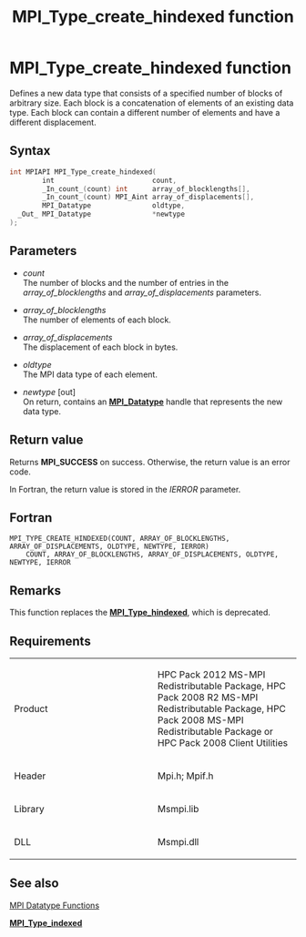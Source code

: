 ﻿---
title: MPI_Type_create_hindexed function
TOCTitle: MPI_Type_create_hindexed function
ms:assetid: 07b5a612-29be-46f9-b91e-1cbc387baf78
ms:mtpsurl: https://msdn.microsoft.com/en-us/library/Dn473491(v=VS.85)
ms:contentKeyID: 59361026
ms.date: 03/28/2018
mtps_version: v=VS.85
f1_keywords:
- MPI_TYPE_CREATE_HINDEXED
- mpif/MPI_Type_create_hindexed
- mpi/MPI_TYPE_CREATE_HINDEXED
dev_langs:
- C++
- C
api_location:
- Msmpi.dll
api_name:
- MPI_Type_create_hindexed
api_type:
- DLLExport
product:
- Windows
topic_type:
- apiref
- kbSyntax
product_family_name: VS
ROBOTS: INDEX,FOLLOW
---

# MPI\_Type\_create\_hindexed function

Defines a new data type that consists of a specified number of blocks of arbitrary size. Each block is a concatenation of elements of an existing data type. Each block can contain a different number of elements and have a different displacement.

## Syntax

``` c++
int MPIAPI MPI_Type_create_hindexed(
        int                        count,
        _In_count_(count) int      array_of_blocklengths[],
        _In_count_(count) MPI_Aint array_of_displacements[],
        MPI_Datatype               oldtype,
  _Out_ MPI_Datatype               *newtype
);
```

## Parameters

  - *count*  
    The number of blocks and the number of entries in the *array\_of\_blocklengths* and *array\_of\_displacements* parameters.

  - *array\_of\_blocklengths*  
    The number of elements of each block.

  - *array\_of\_displacements*  
    The displacement of each block in bytes.

  - *oldtype*  
    The MPI data type of each element.

  - *newtype* \[out\]  
    On return, contains an [**MPI\_Datatype**](mpi-datatype-enumeration.md) handle that represents the new data type.

## Return value

Returns **MPI\_SUCCESS** on success. Otherwise, the return value is an error code.

In Fortran, the return value is stored in the *IERROR* parameter.

## Fortran

    MPI_TYPE_CREATE_HINDEXED(COUNT, ARRAY_OF_BLOCKLENGTHS, ARRAY_OF_DISPLACEMENTS, OLDTYPE, NEWTYPE, IERROR)
        COUNT, ARRAY_OF_BLOCKLENGTHS, ARRAY_OF_DISPLACEMENTS, OLDTYPE, NEWTYPE, IERROR

## Remarks

This function replaces the [**MPI\_Type\_hindexed**](mpi-type-hindexed-function.md), which is deprecated.

## Requirements

<table>
<colgroup>
<col style="width: 50%" />
<col style="width: 50%" />
</colgroup>
<tbody>
<tr class="odd">
<td><p>Product</p></td>
<td><p>HPC Pack 2012 MS-MPI Redistributable Package, HPC Pack 2008 R2 MS-MPI Redistributable Package, HPC Pack 2008 MS-MPI Redistributable Package or HPC Pack 2008 Client Utilities</p></td>
</tr>
<tr class="even">
<td><p>Header</p></td>
<td>Mpi.h;
Mpif.h</td>
</tr>
<tr class="odd">
<td><p>Library</p></td>
<td>Msmpi.lib</td>
</tr>
<tr class="even">
<td><p>DLL</p></td>
<td>Msmpi.dll</td>
</tr>
</tbody>
</table>


## See also

[MPI Datatype Functions](mpi-datatype-functions.md)

[**MPI\_Type\_indexed**](mpi-type-indexed-function.md)

